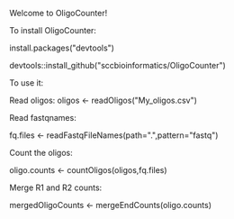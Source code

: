 Welcome to OligoCounter!

To install OligoCounter:

install.packages("devtools")

devtools::install_github("sccbioinformatics/OligoCounter")

To use it:

Read oligos:
oligos <- readOligos("My_oligos.csv")

Read fastqnames:

fq.files <- readFastqFileNames(path=".",pattern="fastq")

Count the oligos:

oligo.counts <- countOligos(oligos,fq.files)

Merge R1 and R2 counts:

mergedOligoCounts <- mergeEndCounts(oligo.counts)
